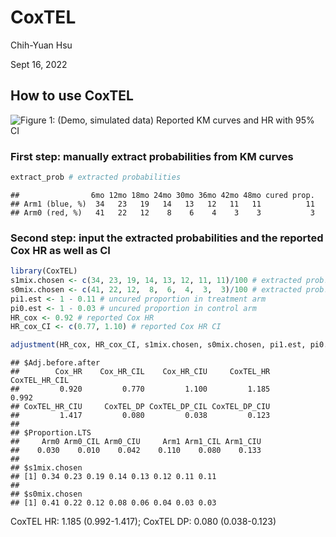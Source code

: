 CoxTEL
================
Chih-Yuan Hsu

Sept 16, 2022

## How to use CoxTEL

![Figure 1: (Demo, simulated data) Reported KM curves and HR with 95% CI](https://github.com/cyhsuTN/CoxTEL/blob/master/Demo_Fig.png)

### First step: manually extract probabilities from KM curves

``` r
extract_prob # extracted probabilities
```

    ##                6mo 12mo 18mo 24mo 30mo 36mo 42mo 48mo cured prop.
    ## Arm1 (blue, %)  34   23   19   14   13   12   11   11          11
    ## Arm0 (red, %)   41   22   12    8    6    4    3    3           3

### Second step: input the extracted probabilities and the reported Cox HR as well as CI

``` r
library(CoxTEL)
s1mix.chosen <- c(34, 23, 19, 14, 13, 12, 11, 11)/100 # extracted prob. in treatment arm
s0mix.chosen <- c(41, 22, 12,  8,  6,  4,  3,  3)/100 # extracted prob. in control arm
pi1.est <- 1 - 0.11 # uncured proportion in treatment arm
pi0.est <- 1 - 0.03 # uncured proportion in control arm
HR_cox <- 0.92 # reported Cox HR
HR_cox_CI <- c(0.77, 1.10) # reported Cox HR CI

adjustment(HR_cox, HR_cox_CI, s1mix.chosen, s0mix.chosen, pi1.est, pi0.est)
```

    ## $Adj.before.after
    ##        Cox_HR    Cox_HR_CIL    Cox_HR_CIU     CoxTEL_HR CoxTEL_HR_CIL 
    ##         0.920         0.770         1.100         1.185         0.992 
    ## CoxTEL_HR_CIU     CoxTEL_DP CoxTEL_DP_CIL CoxTEL_DP_CIU 
    ##         1.417         0.080         0.038         0.123 
    ## 
    ## $Proportion.LTS
    ##     Arm0 Arm0_CIL Arm0_CIU     Arm1 Arm1_CIL Arm1_CIU 
    ##    0.030    0.010    0.042    0.110    0.080    0.133 
    ## 
    ## $s1mix.chosen
    ## [1] 0.34 0.23 0.19 0.14 0.13 0.12 0.11 0.11
    ## 
    ## $s0mix.chosen
    ## [1] 0.41 0.22 0.12 0.08 0.06 0.04 0.03 0.03

CoxTEL HR: 1.185 (0.992-1.417); CoxTEL DP: 0.080 (0.038-0.123)


